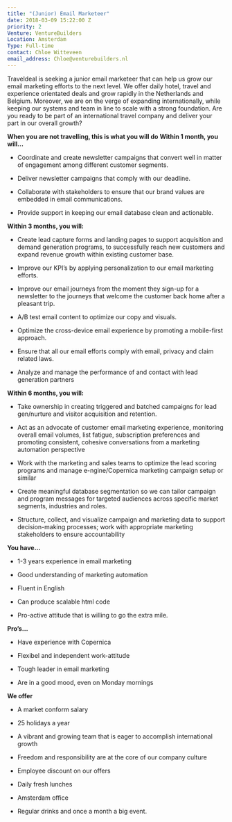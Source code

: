 ```yaml
---
title: "(Junior) Email Marketeer"
date: 2018-03-09 15:22:00 Z
priority: 2
Venture: VentureBuilders
Location: Amsterdam
Type: Full-time
contact: Chloe Witteveen
email_address: Chloe@venturebuilders.nl
---
```


Traveldeal is seeking a junior email marketeer that can help us grow our email marketing efforts to the next level. We offer daily hotel, travel and experience orientated deals and
grow rapidly in the Netherlands and Belgium. Moreover, we are on the verge of expanding internationally, while keeping our systems and team in line to scale with a strong foundation. Are you ready to be part of an international travel company and deliver your part in our overall growth?

**When you are not travelling, this is what you will do**
**Within 1 month, you will...**

* Coordinate and create newsletter campaigns that convert well in matter of engagement among different customer segments.

* Deliver newsletter campaigns that comply with our deadline.

* Collaborate with stakeholders to ensure that our brand values are embedded in email communications.

* Provide support in keeping our email database clean and actionable.

**Within 3 months, you will:**

* Create lead capture forms and landing pages to support acquisition and demand generation programs, to successfully reach new customers and expand revenue growth within existing customer base.

* Improve our KPI’s by applying personalization to our email marketing efforts.

* Improve our email journeys from the moment they sign-up for a newsletter to the journeys that welcome the customer back home after a pleasant trip.

* A/B test email content to optimize our copy and visuals.

* Optimize the cross-device email experience by promoting a mobile-first approach.

* Ensure that all our email efforts comply with email, privacy and claim related laws.

* Analyze and manage the performance of and contact with lead generation partners

**Within 6 months, you will:**

* Take ownership in creating triggered and batched campaigns for lead gen/nurture and visitor acquisition and retention.

* Act as an advocate of customer email marketing experience, monitoring overall email volumes, list fatigue, subscription preferences and promoting consistent, cohesive conversations from a marketing automation perspective

* Work with the marketing and sales teams to optimize the lead scoring programs and manage e-ngine/Copernica marketing campaign setup or similar

* Create meaningful database segmentation so we can tailor campaign and program messages for targeted audiences across specific market segments, industries and roles.

* Structure, collect, and visualize campaign and marketing data to support decision-making processes; work with appropriate marketing stakeholders to ensure accountability

**You have…**

* 1-3 years experience in email marketing

* Good understanding of marketing automation

* Fluent in English

* Can produce scalable  html code

* Pro-active attitude that is willing to go the extra mile.

**Pro’s…**

* Have experience with Copernica

* Flexibel and independent work-attitude

* Tough leader in email marketing

* Are in a good mood, even on Monday mornings

**We offer**

* A market conform salary

* 25 holidays a year

* A vibrant and growing team that is eager to accomplish international growth

* Freedom and responsibility are at the core of our company culture

* Employee discount on our offers

* Daily fresh lunches

* Amsterdam office

* Regular drinks and once a month a big event.